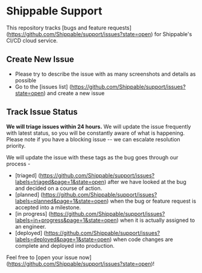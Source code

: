 Shippable Support
=================

This repository tracks [bugs and feature requests] (https://github.com/Shippable/support/issues?state=open) for Shippable's CI/CD cloud service.

Create New Issue 
------------

* Please try to describe the issue with as many screenshots and details as possible
* Go to the [issues list] (https://github.com/Shippable/support/issues?state=open) and create a new issue


Track Issue Status 
------------

**We will triage issues within 24 hours.** We will update the issue frequently with latest status, so you will be constantly aware of what is happening.  Please note if you have a blocking issue -- we can escalate resolution priority. 

We will update the issue with these tags as the bug goes through our process -
* [triaged] (https://github.com/Shippable/support/issues?labels=triaged&page=1&state=open) after we have looked at the bug and decided on a course of action.
* [planned] (https://github.com/Shippable/support/issues?labels=planned&page=1&state=open) when the bug or feature request is accepted into a milestone.
* [in progress] (https://github.com/Shippable/support/issues?labels=in+progress&page=1&state=open) when it is actually assigned to an engineer. 
* [deployed] (https://github.com/Shippable/support/issues?labels=deployed&page=1&state=open) when code changes are complete and deployed into production.

Feel free to [open your issue now] (https://github.com/Shippable/support/issues?state=open)!
